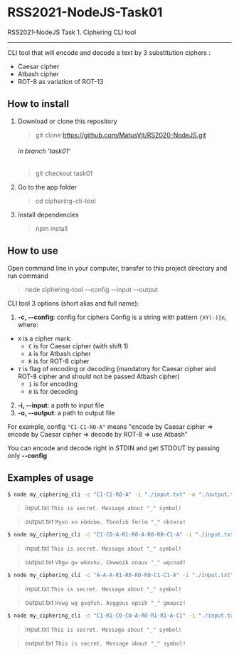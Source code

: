 # RSS2021-NodeJS-Task01

RSS2021-NodeJS Task 1. Ciphering CLI tool

---

CLI tool that will encode and decode a text by 3 substitution ciphers :

- Caesar cipher
- Atbash cipher
- ROT-8 as variation of ROT-13

## How to install

1. Download or clone this repository
   > git clone https://github.com/MatusVit/RS2020-NodeJS.git
   ###### in branch 'task01'
   > git checkout task01
2. Go to the app folder
   > cd ciphering-cli-tool
3. Install dependencies
   > npm install

## How to use

Open command line in your computer, transfer to this project directory and run
command

> node ciphering-tool --config <string> --input <filename> --output <filename>

CLI tool 3 options (short alias and full name):

1.  **-c, --config**: config for ciphers Config is a string with pattern
    `{XY(-)}n`, where:

- `X` is a cipher mark:
  - `C` is for Caesar cipher (with shift 1)
  - `A` is for Atbash cipher
  - `R` is for ROT-8 cipher
- `Y` is flag of encoding or decoding (mandatory for Caesar cipher and ROT-8
  cipher and should not be passed Atbash cipher)
  - `1` is for encoding
  - `0` is for decoding

2.  **-i, --input**: a path to input file
3.  **-o, --output**: a path to output file

For example, config `"C1-C1-R0-A"` means "encode by Caesar cipher => encode by
Caesar cipher => decode by ROT-8 => use Atbash"

You can encode and decode right in STDIN and get STDOUT by passing only
**--config**

<!-- todo -->

## Examples of usage

```bash
$ node my_ciphering_cli -c "C1-C1-R0-A" -i "./input.txt" -o "./output.txt"
```

> input.txt `This is secret. Message about "_" symbol!`

> output.txt `Myxn xn nbdobm. Tbnnfzb ferlm "_" nhteru!`

```bash
$ node my_ciphering_cli -c "C1-C0-A-R1-R0-A-R0-R0-C1-A" -i "./input.txt" -o "./output.txt"
```

> input.txt `This is secret. Message about "_" symbol!`

> output.txt `Vhgw gw wkmxkv. Ckwwoik onauv "_" wqcnad!`

```bash
$ node my_ciphering_cli -c "A-A-A-R1-R0-R0-R0-C1-C1-A" -i "./input.txt" -o "./output.txt"
```

> input.txt `This is secret. Message about "_" symbol!`

> output.txt `Hvwg wg gsqfsh. Asggous opcih "_" gmapcz!`

```bash
$ node my_ciphering_cli -c "C1-R1-C0-C0-A-R0-R1-R1-A-C1" -i "./input.txt" -o "./output.txt"
```

> input.txt `This is secret. Message about "_" symbol!`

> output.txt `This is secret. Message about "_" symbol!`
